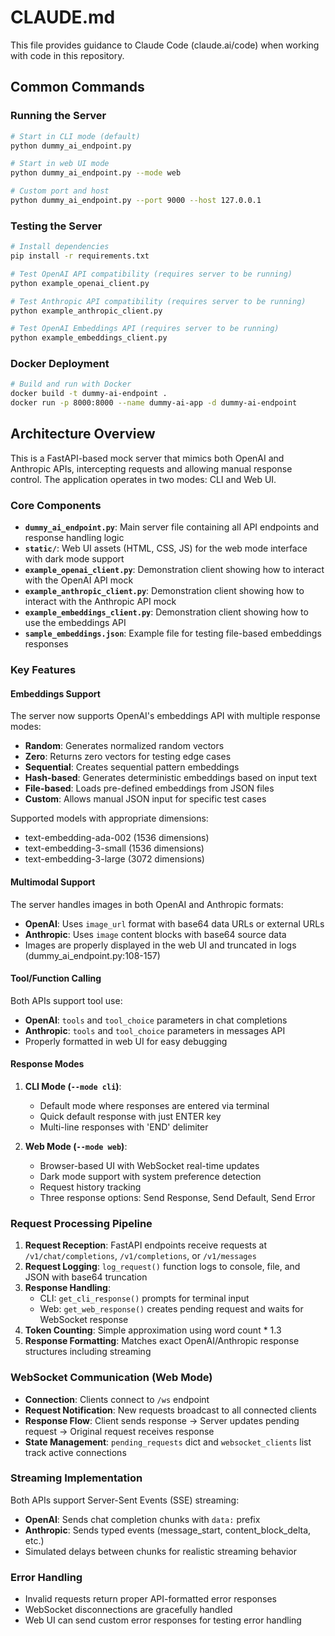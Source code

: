 # CLAUDE.md

This file provides guidance to Claude Code (claude.ai/code) when working with code in this repository.

## Common Commands

### Running the Server
```bash
# Start in CLI mode (default)
python dummy_ai_endpoint.py

# Start in web UI mode
python dummy_ai_endpoint.py --mode web

# Custom port and host
python dummy_ai_endpoint.py --port 9000 --host 127.0.0.1
```

### Testing the Server
```bash
# Install dependencies
pip install -r requirements.txt

# Test OpenAI API compatibility (requires server to be running)
python example_openai_client.py

# Test Anthropic API compatibility (requires server to be running)
python example_anthropic_client.py

# Test OpenAI Embeddings API (requires server to be running)
python example_embeddings_client.py
```

### Docker Deployment
```bash
# Build and run with Docker
docker build -t dummy-ai-endpoint .
docker run -p 8000:8000 --name dummy-ai-app -d dummy-ai-endpoint
```

## Architecture Overview

This is a FastAPI-based mock server that mimics both OpenAI and Anthropic APIs, intercepting requests and allowing manual response control. The application operates in two modes: CLI and Web UI.

### Core Components

- **`dummy_ai_endpoint.py`**: Main server file containing all API endpoints and response handling logic
- **`static/`**: Web UI assets (HTML, CSS, JS) for the web mode interface with dark mode support
- **`example_openai_client.py`**: Demonstration client showing how to interact with the OpenAI API mock
- **`example_anthropic_client.py`**: Demonstration client showing how to interact with the Anthropic API mock
- **`example_embeddings_client.py`**: Demonstration client showing how to use the embeddings API
- **`sample_embeddings.json`**: Example file for testing file-based embeddings responses

### Key Features

#### Embeddings Support
The server now supports OpenAI's embeddings API with multiple response modes:
- **Random**: Generates normalized random vectors
- **Zero**: Returns zero vectors for testing edge cases
- **Sequential**: Creates sequential pattern embeddings
- **Hash-based**: Generates deterministic embeddings based on input text
- **File-based**: Loads pre-defined embeddings from JSON files
- **Custom**: Allows manual JSON input for specific test cases

Supported models with appropriate dimensions:
- text-embedding-ada-002 (1536 dimensions)
- text-embedding-3-small (1536 dimensions)
- text-embedding-3-large (3072 dimensions)

#### Multimodal Support
The server handles images in both OpenAI and Anthropic formats:
- **OpenAI**: Uses `image_url` format with base64 data URLs or external URLs
- **Anthropic**: Uses `image` content blocks with base64 source data
- Images are properly displayed in the web UI and truncated in logs (dummy_ai_endpoint.py:108-157)

#### Tool/Function Calling
Both APIs support tool use:
- **OpenAI**: `tools` and `tool_choice` parameters in chat completions
- **Anthropic**: `tools` and `tool_choice` parameters in messages API
- Properly formatted in web UI for easy debugging

#### Response Modes

1. **CLI Mode (`--mode cli`)**: 
   - Default mode where responses are entered via terminal
   - Quick default response with just ENTER key
   - Multi-line responses with 'END' delimiter

2. **Web Mode (`--mode web`)**: 
   - Browser-based UI with WebSocket real-time updates
   - Dark mode support with system preference detection
   - Request history tracking
   - Three response options: Send Response, Send Default, Send Error

### Request Processing Pipeline

1. **Request Reception**: FastAPI endpoints receive requests at `/v1/chat/completions`, `/v1/completions`, or `/v1/messages`
2. **Request Logging**: `log_request()` function logs to console, file, and JSON with base64 truncation
3. **Response Handling**: 
   - CLI: `get_cli_response()` prompts for terminal input
   - Web: `get_web_response()` creates pending request and waits for WebSocket response
4. **Token Counting**: Simple approximation using word count * 1.3
5. **Response Formatting**: Matches exact OpenAI/Anthropic response structures including streaming

### WebSocket Communication (Web Mode)

- **Connection**: Clients connect to `/ws` endpoint
- **Request Notification**: New requests broadcast to all connected clients
- **Response Flow**: Client sends response → Server updates pending request → Original request receives response
- **State Management**: `pending_requests` dict and `websocket_clients` list track active connections

### Streaming Implementation

Both APIs support Server-Sent Events (SSE) streaming:
- **OpenAI**: Sends chat completion chunks with `data:` prefix
- **Anthropic**: Sends typed events (message_start, content_block_delta, etc.)
- Simulated delays between chunks for realistic streaming behavior

### Error Handling

- Invalid requests return proper API-formatted error responses
- WebSocket disconnections are gracefully handled
- Web UI can send custom error responses for testing error handling